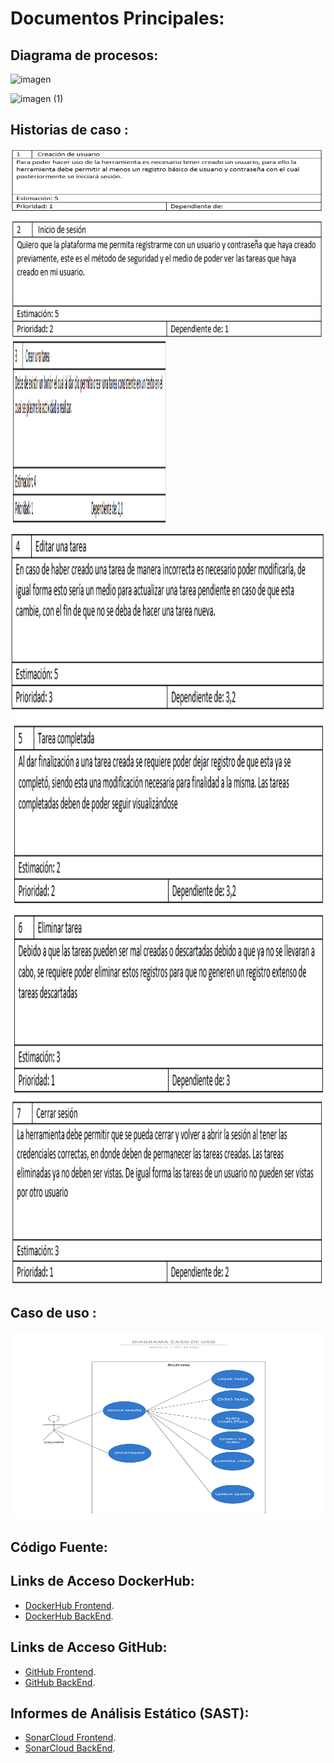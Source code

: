 
# **Documentos Principales:**

## **Diagrama de procesos:** 

![imagen](https://github.com/user-attachments/assets/5cf6d815-6c86-4c54-880d-82039e21c9cf)

<img width="669" alt="imagen (1)" src="https://github.com/user-attachments/assets/d66ff543-f8dd-426d-a79a-83d47cdffd50" />

## **Historias de caso :** 

<img src="IMAGENES/historia 1.png" alt="UNO" width="500" height="100">
<img src="IMAGENES/historia 2.png" alt="DOS" width="500" height="200">
<img src="IMAGENES/historia 3.png" alt="TRES" width="250" height="300">
<img src="IMAGENES/historia 4.png" alt="CUATRO" width="800" height="300">
<img src="IMAGENES/historia 5.png" alt="CINCO" width="800" height="300">
<img src="IMAGENES/historia 6.png" alt="SEIS" width="800" height="300">
<img src="IMAGENES/historia 7.png" alt="SIETE" width="800" height="300">

## **Caso de uso :**
<img src="IMAGENES/CASO DE USO.png" alt="tres" width="800" height="300">


## **Código Fuente:**

  ## **Links de Acceso DockerHub:**
 * [DockerHub Frontend](https://hub.docker.com/r/zanemasters98/task-manager-frontend). 
 * [DockerHub BackEnd](https://hub.docker.com/r/zanemasters98/gestiondetareasback).

 ## **Links de Acceso GitHub:**
  * [GitHub Frontend](https://github.com/AngelRod-cyber/TaskFrontend-grupo5/blob/main/README.md).  
  * [GitHub BackEnd](https://github.com/AngelRod-cyber/TaskBackend-grupo5/blob/main/README.md).


## **Informes de Análisis Estático (SAST):**
  * [SonarCloud Frontend](https://sonarcloud.io/project/overview?id=AngelRod-cyber_TaskFrontend-grupo5).  
  * [SonarCloud BackEnd](https://sonarcloud.io/project/overview?id=AngelRod-cyber_TaskBackend-grupo5).
